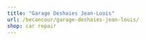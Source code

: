 ```yaml
---
title: "Garage Deshaies Jean-Louis"
url: /becancour/garage-deshaies-jean-louis/
shop: car repair
---
```

